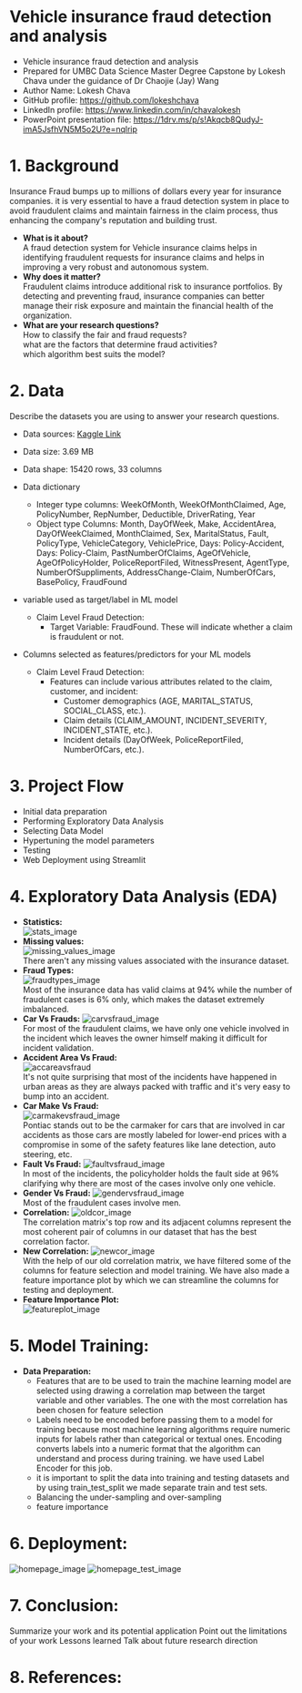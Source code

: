  # Vehicle insurance fraud detection and analysis
- Vehicle insurance fraud detection and analysis
- Prepared for UMBC Data Science Master Degree Capstone by Lokesh Chava under the guidance of Dr Chaojie (Jay) Wang
- Author Name: Lokesh Chava
- GitHub profile: https://github.com/lokeshchava
- LinkedIn profile: https://www.linkedin.com/in/chavalokesh
- PowerPoint presentation file: https://1drv.ms/p/s!Akqcb8QudyJ-imA5JsfhVN5M5o2U?e=nqlrip
    
# 1. Background
Insurance Fraud bumps up to millions of dollars every year for insurance companies. it is very essential to have a fraud detection system in place to avoid fraudulent claims and maintain fairness in the claim process, thus enhancing the company's reputation and building trust.
- **What is it about?**  
  A fraud detection system for Vehicle insurance claims helps in identifying fraudulent requests for insurance claims and helps in improving a very robust and autonomous system.  
- **Why does it matter?**  
  Fraudulent claims introduce additional risk to insurance portfolios. By detecting and preventing fraud, insurance companies can better manage their risk exposure and maintain the financial health of the organization.  
- **What are your research questions?**  
  How to classify the fair and fraud requests?   
  what are the factors that determine fraud activities?  
  which algorithm best suits the model?  
# 2. Data 

Describe the datasets you are using to answer your research questions.

- Data sources: [Kaggle Link](https://www.kaggle.com/datasets/khusheekapoor/vehicle-insurance-fraud-detection)
- Data size: 3.69 MB
- Data shape: 15420 rows, 33 columns
- Data dictionary
   - Integer type columns: WeekOfMonth, WeekOfMonthClaimed, Age, PolicyNumber, RepNumber, Deductible, DriverRating, Year
   - Object type Columns: Month, DayOfWeek, Make, AccidentArea, DayOfWeekClaimed, MonthClaimed, Sex, MaritalStatus, Fault, PolicyType, VehicleCategory, VehiclePrice,
       Days: Policy-Accident, Days: Policy-Claim, PastNumberOfClaims, AgeOfVehicle, AgeOfPolicyHolder, PoliceReportFiled, WitnessPresent, AgentType,
       NumberOfSuppliments, AddressChange-Claim, NumberOfCars, BasePolicy, FraudFound
- variable used as target/label in ML model
  - Claim Level Fraud Detection:
    - Target Variable: FraudFound. These will indicate whether a claim is fraudulent or not.  
  
- Columns selected as features/predictors for your ML models
  - Claim Level Fraud Detection:
    - Features can include various attributes related to the claim, customer, and incident:
      - Customer demographics (AGE, MARITAL_STATUS, SOCIAL_CLASS, etc.).
      - Claim details (CLAIM_AMOUNT, INCIDENT_SEVERITY, INCIDENT_STATE, etc.).
      - Incident details (DayOfWeek, PoliceReportFiled, NumberOfCars, etc.).

# 3. Project Flow
  - Initial data preparation
  - Performing Exploratory Data Analysis
  - Selecting Data Model
  - Hypertuning the model parameters
  - Testing
  - Web Deployment using Streamlit

# 4. Exploratory Data Analysis (EDA)
- **Statistics:**  
![stats_image](Images/stats.png)  
- **Missing values:**  
![missing_values_image](Images/missingvalue.png)  
There aren't any missing values associated with the insurance dataset.
- **Fraud Types:**  
![fraudtypes_image](Images/fraudtype.png)  
Most of the insurance data has valid claims at 94% while the number of fraudulent cases is 6% only, which makes the dataset extremely imbalanced.
- **Car Vs Frauds:** 
![carvsfraud_image](Images/carvsfraud.png)  
For most of the fraudulent claims, we have only one vehicle involved in the incident which leaves the owner himself making it difficult for incident validation.
- **Accident Area Vs Fraud:**  
![accareavsfraud](Images/accareavsfraud.png)  
It's not quite surprising that most of the incidents have happened in urban areas as they are always packed with traffic and it's very easy to bump into an accident.
- **Car Make Vs Fraud:**  
![carmakevsfraud_image](Images/carmakevsfraud.png)  
Pontiac stands out to be the carmaker for cars that are involved in car accidents as those cars are mostly labeled for lower-end prices with a compromise in some of the safety features like lane detection, auto steering, etc.
- **Fault Vs Fraud:** 
![faultvsfraud_image](Images/faultvsfraud.png)  
In most of the incidents, the policyholder holds the fault side at 96% clarifying why there are most of the cases involve only one vehicle.
- **Gender Vs Fraud:** 
![gendervsfraud_image](Images/gendervsfraud.png)  
Most of the fraudulent cases involve men.
- **Correlation:** 
![oldcor_image](Images/oldcor.png)  
The correlation matrix's top row and its adjacent columns represent the most coherent pair of columns in our dataset that has the best correlation factor.
- **New Correlation:** 
![newcor_image](Images/newcor.png)  
With the help of our old correlation matrix, we have filtered some of the columns for feature selection and model training. We have also made a feature importance plot by which we can streamline the columns for testing and deployment.
- **Feature Importance Plot:**  
![featureplot_image](Images/Featureplot.png)  

# 5. Model Training:  
- **Data Preparation:**  
  - Features that are to be used to train the machine learning model are selected using drawing a correlation map between the target variable and other variables. The one with the most correlation has been chosen for feature selection
  - Labels need to be encoded before passing them to a model for training because most machine learning algorithms require numeric inputs for labels rather than categorical or textual ones. Encoding converts labels into a numeric format that the algorithm can understand and process during training. we have used Label Encoder for this job.
  - it is important to split the data into training and testing datasets and by using train_test_split we made separate train and test sets.
  - Balancing the under-sampling and over-sampling
  - feature importance
# 6. Deployment:
![homepage_image](Images/homepage.jpeg)
![homepage_test_image](Images/resultpage.jpeg)
# 7. Conclusion:
Summarize your work and its potential application
Point out the limitations of your work
Lessons learned
Talk about future research direction
# 8. References:

  
